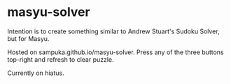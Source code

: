 # masyu-solver
Intention is to create something similar to Andrew Stuart's Sudoku Solver, but for Masyu.

Hosted on sampuka.github.io/masyu-solver. Press any of the three buttons top-right and refresh to clear puzzle.

Currently on hiatus.
